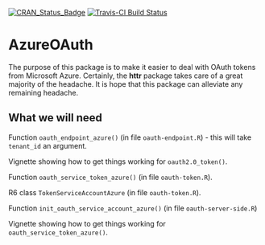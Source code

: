 
<!-- README.md is generated from README.Rmd. Please edit that file -->
[![CRAN\_Status\_Badge](http://www.r-pkg.org/badges/version/AzureOAuth)](https://cran.r-project.org/package=AzureOAuth) [![Travis-CI Build Status](https://travis-ci.org/ijlyttle/AzureOAuth.svg?branch=master)](https://travis-ci.org/ijlyttle/AzureOAuth)

AzureOAuth
==========

The purpose of this package is to make it easier to deal with OAuth tokens from Microsoft Azure. Certainly, the **httr** package takes care of a great majority of the headache. It is hope that this package can alleviate any remaining headache.

What we will need
-----------------

Function `oauth_endpoint_azure()` (in file `oauth-endpoint.R`) - this will take `tenant_id` an argument.

Vignette showing how to get things working for `oauth2.0_token()`.

Function `oauth_service_token_azure()` (in file `oauth-token.R`).

R6 class `TokenServiceAccountAzure` (in file `oauth-token.R`).

Function `init_oauth_service_account_azure()` (in file `oauth-server-side.R`)

Vignette showing how to get things working for `oauth_service_token_azure()`.
